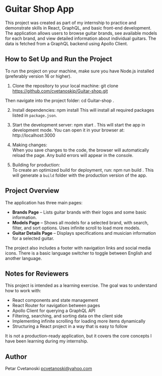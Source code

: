 # Guitar Shop App

This project was created as part of my internship to practice and demonstrate skills in React, GraphQL, and basic front-end development. The application allows users to browse guitar brands, see available models for each brand, and view detailed information about individual guitars. The data is fetched from a GraphQL backend using Apollo Client.

## How to Set Up and Run the Project

To run the project on your machine, make sure you have Node.js installed (preferably version 16 or higher).

1. Clone the repository to your local machine:
   git clone https://github.com/cvetanoskip/Guitar-shop.git

Then navigate into the project folder:
cd Guitar-shop .

2. Install dependencies:
   npm install
   This will install all required packages listed in `package.json`.
3. Start the development server:
   npm start .
   This will start the app in development mode. You can open it in your browser at:
   http://localhost:3000
4. Making changes:  
   When you save changes to the code, the browser will automatically reload the page. Any build errors will appear in the console.

5. Building for production:  
    To create an optimized build for deployment, run:
   npm run build .
   This will generate a `build` folder with the production version of the app.

## Project Overview

The application has three main pages:

- **Brands Page** – Lists guitar brands with their logos and some basic information.
- **Models Page** – Shows all models for a selected brand, with search, filter, and sort options. Uses infinite scroll to load more models.
- **Guitar Details Page** – Displays specifications and musician information for a selected guitar.

The project also includes a footer with navigation links and social media icons. There is a basic language switcher to toggle between English and another language.

## Notes for Reviewers

This project is intended as a learning exercise. The goal was to understand how to work with:

- React components and state management
- React Router for navigation between pages
- Apollo Client for querying a GraphQL API
- Filtering, searching, and sorting data on the client side
- Implementing infinite scrolling for loading more items dynamically
- Structuring a React project in a way that is easy to follow

It is not a production-ready application, but it covers the core concepts I have been learning during my internship.

## Author

Petar Cvetanoski
pcvetanoski@yahoo.com

